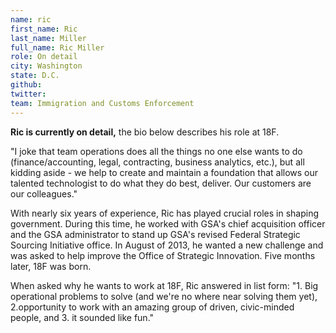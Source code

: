 ```yaml
---
name: ric
first_name: Ric
last_name: Miller
full_name: Ric Miller
role: On detail
city: Washington
state: D.C.
github:
twitter:
team: Immigration and Customs Enforcement
---
```

**Ric is currently on detail,** the bio below describes his role at 18F.

"I joke that team operations does all the things no one else wants to do (finance/accounting, legal, contracting, business analytics, etc.), but all kidding aside - we help to create and maintain a foundation that allows our talented technologist to do what they do best, deliver. Our customers are our colleagues."  

With nearly six years of experience, Ric has played crucial roles in shaping government. During this time, he worked with GSA's chief acquisition officer and the GSA administrator to stand up GSA's revised Federal Strategic Sourcing Initiative office. In August of 2013, he wanted a new challenge and was asked to help improve the Office of Strategic Innovation. Five months later, 18F was born.

When asked why he wants to work at 18F, Ric answered in list form: "1. Big operational problems to solve (and we're no where near solving them yet), 2.opportunity to work with an amazing group of driven, civic-minded people, and 3. it sounded like fun."  
